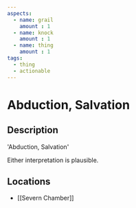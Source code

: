 ```yaml
---
aspects: 
  - name: grail
    amount : 1
  - name: knock
    amount : 1
  - name: thing
    amount : 1
tags:
  - thing
  - actionable
---
```


# Abduction, Salvation

## Description
'Abduction, Salvation'

Either interpretation is plausible.
## Locations
- [[Severn Chamber]]